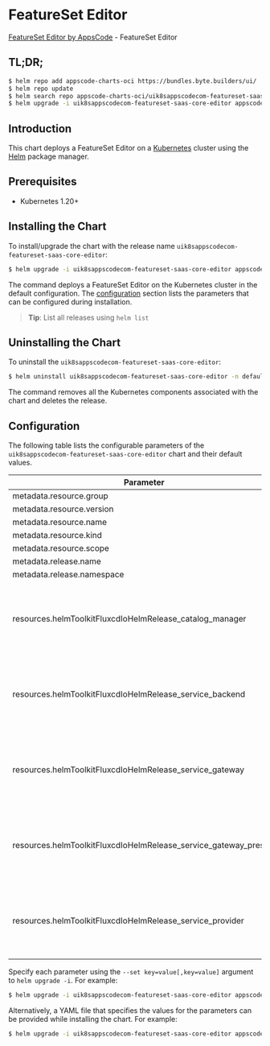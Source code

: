 # FeatureSet Editor

[FeatureSet Editor by AppsCode](https://appscode.com) - FeatureSet Editor

## TL;DR;

```bash
$ helm repo add appscode-charts-oci https://bundles.byte.builders/ui/
$ helm repo update
$ helm search repo appscode-charts-oci/uik8sappscodecom-featureset-saas-core-editor --version=v0.8.0
$ helm upgrade -i uik8sappscodecom-featureset-saas-core-editor appscode-charts-oci/uik8sappscodecom-featureset-saas-core-editor -n default --create-namespace --version=v0.8.0
```

## Introduction

This chart deploys a FeatureSet Editor on a [Kubernetes](http://kubernetes.io) cluster using the [Helm](https://helm.sh) package manager.

## Prerequisites

- Kubernetes 1.20+

## Installing the Chart

To install/upgrade the chart with the release name `uik8sappscodecom-featureset-saas-core-editor`:

```bash
$ helm upgrade -i uik8sappscodecom-featureset-saas-core-editor appscode-charts-oci/uik8sappscodecom-featureset-saas-core-editor -n default --create-namespace --version=v0.8.0
```

The command deploys a FeatureSet Editor on the Kubernetes cluster in the default configuration. The [configuration](#configuration) section lists the parameters that can be configured during installation.

> **Tip**: List all releases using `helm list`

## Uninstalling the Chart

To uninstall the `uik8sappscodecom-featureset-saas-core-editor`:

```bash
$ helm uninstall uik8sappscodecom-featureset-saas-core-editor -n default
```

The command removes all the Kubernetes components associated with the chart and deletes the release.

## Configuration

The following table lists the configurable parameters of the `uik8sappscodecom-featureset-saas-core-editor` chart and their default values.

|                            Parameter                             | Description |                                                                                                                                                                                                                                                                                                                                      Default                                                                                                                                                                                                                                                                                                                                      |
|------------------------------------------------------------------|-------------|-----------------------------------------------------------------------------------------------------------------------------------------------------------------------------------------------------------------------------------------------------------------------------------------------------------------------------------------------------------------------------------------------------------------------------------------------------------------------------------------------------------------------------------------------------------------------------------------------------------------------------------------------------------------------------------|
| metadata.resource.group                                          |             | <code>ui.k8s.appscode.com</code>                                                                                                                                                                                                                                                                                                                                                                                                                                                                                                                                                                                                                                                  |
| metadata.resource.version                                        |             | <code>v1alpha1</code>                                                                                                                                                                                                                                                                                                                                                                                                                                                                                                                                                                                                                                                             |
| metadata.resource.name                                           |             | <code>featuresets</code>                                                                                                                                                                                                                                                                                                                                                                                                                                                                                                                                                                                                                                                          |
| metadata.resource.kind                                           |             | <code>FeatureSet</code>                                                                                                                                                                                                                                                                                                                                                                                                                                                                                                                                                                                                                                                           |
| metadata.resource.scope                                          |             | <code>Cluster</code>                                                                                                                                                                                                                                                                                                                                                                                                                                                                                                                                                                                                                                                              |
| metadata.release.name                                            |             | <code>RELEASE-NAME</code>                                                                                                                                                                                                                                                                                                                                                                                                                                                                                                                                                                                                                                                         |
| metadata.release.namespace                                       |             | <code>default</code>                                                                                                                                                                                                                                                                                                                                                                                                                                                                                                                                                                                                                                                              |
| resources.helmToolkitFluxcdIoHelmRelease_catalog_manager         |             | <code>{"apiVersion":"helm.toolkit.fluxcd.io/v2","kind":"HelmRelease","metadata":{"labels":{"app.kubernetes.io/component":"catalog-manager"},"name":"catalog-manager","namespace":"kubeops"},"spec":{"chart":{"spec":{"chart":"catalog-manager","sourceRef":{"kind":"HelmRepository","name":"appscode-charts-oci","namespace":"kubeops"},"version":"v2024.2.11"}},"install":{"crds":"CreateReplace","createNamespace":true,"remediation":{"retries":-1}},"interval":"5m","releaseName":"catalog-manager","storageNamespace":"ace","targetNamespace":"ace","timeout":"30m","upgrade":{"crds":"CreateReplace","remediation":{"retries":-1}}}}</code>                                 |
| resources.helmToolkitFluxcdIoHelmRelease_service_backend         |             | <code>{"apiVersion":"helm.toolkit.fluxcd.io/v2","kind":"HelmRelease","metadata":{"labels":{"app.kubernetes.io/component":"service-backend"},"name":"service-backend","namespace":"kubeops"},"spec":{"chart":{"spec":{"chart":"service-backend","sourceRef":{"kind":"HelmRepository","name":"appscode-charts-oci","namespace":"kubeops"},"version":"v2024.2.11"}},"install":{"crds":"CreateReplace","createNamespace":true,"remediation":{"retries":-1}},"interval":"5m","releaseName":"service-backend","storageNamespace":"ace","targetNamespace":"ace","timeout":"30m","upgrade":{"crds":"CreateReplace","remediation":{"retries":-1}}}}</code>                                 |
| resources.helmToolkitFluxcdIoHelmRelease_service_gateway         |             | <code>{"apiVersion":"helm.toolkit.fluxcd.io/v2","kind":"HelmRelease","metadata":{"labels":{"app.kubernetes.io/component":"service-gateway"},"name":"service-gateway","namespace":"kubeops"},"spec":{"chart":{"spec":{"chart":"voyager-gateway","sourceRef":{"kind":"HelmRepository","name":"appscode-charts-oci","namespace":"kubeops"},"version":"v2024.8.30"}},"install":{"crds":"CreateReplace","createNamespace":true,"remediation":{"retries":-1}},"interval":"5m","releaseName":"service-gateway","storageNamespace":"ace","targetNamespace":"ace","timeout":"30m","upgrade":{"crds":"CreateReplace","remediation":{"retries":-1}}}}</code>                                 |
| resources.helmToolkitFluxcdIoHelmRelease_service_gateway_presets |             | <code>{"apiVersion":"helm.toolkit.fluxcd.io/v2","kind":"HelmRelease","metadata":{"labels":{"app.kubernetes.io/component":"service-gateway-presets"},"name":"service-gateway-presets","namespace":"kubeops"},"spec":{"chart":{"spec":{"chart":"service-gateway-presets","sourceRef":{"kind":"HelmRepository","name":"appscode-charts-oci","namespace":"kubeops"},"version":"v2024.2.11"}},"install":{"crds":"CreateReplace","createNamespace":true,"remediation":{"retries":-1}},"interval":"5m","releaseName":"service-gateway-presets","storageNamespace":"ace","targetNamespace":"ace","timeout":"30m","upgrade":{"crds":"CreateReplace","remediation":{"retries":-1}}}}</code> |
| resources.helmToolkitFluxcdIoHelmRelease_service_provider        |             | <code>{"apiVersion":"helm.toolkit.fluxcd.io/v2","kind":"HelmRelease","metadata":{"labels":{"app.kubernetes.io/component":"service-provider"},"name":"service-provider","namespace":"kubeops"},"spec":{"chart":{"spec":{"chart":"service-provider","sourceRef":{"kind":"HelmRepository","name":"appscode-charts-oci","namespace":"kubeops"},"version":"v2024.2.11"}},"install":{"crds":"CreateReplace","createNamespace":true,"remediation":{"retries":-1}},"interval":"5m","releaseName":"service-provider","storageNamespace":"ace","targetNamespace":"ace","timeout":"30m","upgrade":{"crds":"CreateReplace","remediation":{"retries":-1}}}}</code>                             |


Specify each parameter using the `--set key=value[,key=value]` argument to `helm upgrade -i`. For example:

```bash
$ helm upgrade -i uik8sappscodecom-featureset-saas-core-editor appscode-charts-oci/uik8sappscodecom-featureset-saas-core-editor -n default --create-namespace --version=v0.8.0 --set metadata.resource.group=ui.k8s.appscode.com
```

Alternatively, a YAML file that specifies the values for the parameters can be provided while
installing the chart. For example:

```bash
$ helm upgrade -i uik8sappscodecom-featureset-saas-core-editor appscode-charts-oci/uik8sappscodecom-featureset-saas-core-editor -n default --create-namespace --version=v0.8.0 --values values.yaml
```
